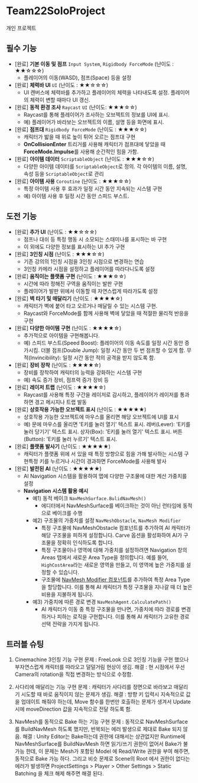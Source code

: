 # Team22SoloProject
개인 프로젝트

## 필수 기능
- [완료] **기본 이동 및 점프** `Input System`, `Rigidbody ForceMode` (난이도 : ★★☆☆☆)
    - 플레이어의 이동(WASD), 점프(Space) 등을 설정
- [완료] **체력바 UI** `UI` (난이도 : ★★☆☆☆)
    - UI 캔버스에 체력바를 추가하고 플레이어의 체력을 나타내도록 설정. 플레이어의 체력이 변할 때마다 UI 갱신.
- [완료] **동적 환경 조사** `Raycast` `UI` (난이도: ★★★☆☆)
    - Raycast를 통해 플레이어가 조사하는 오브젝트의 정보를 UI에 표시.
    - 예) 플레이어가 바라보는 오브젝트의 이름, 설명 등을 화면에 표시.
- [완료] **점프대** `Rigidbody ForceMode` (난이도 : ★★★☆☆)
    - 캐릭터가 밟을 때 위로 높이 튀어 오르는 점프대 구현
    - **OnCollisionEnter** 트리거를 사용해 캐릭터가 점프대에 닿았을 때 **ForceMode.Impulse**를 사용해 순간적인 힘을 가함.
- [완료] **아이템 데이터** `ScriptableObject` (난이도 : ★★★☆☆)
    - 다양한 아이템 데이터를 `ScriptableObject`로 정의. 각 아이템의 이름, 설명, 속성 등을 `ScriptableObject`로 관리
- [완료] **아이템 사용** `Coroutine` (난이도 : ★★★☆☆)
    - 특정 아이템 사용 후 효과가 일정 시간 동안 지속되는 시스템 구현
    - 예) 아이템 사용 후 일정 시간 동안 스피드 부스트.
 
## 도전 기능
- [완료] **추가 UI** (난이도 : ★★☆☆☆)
    - 점프나 대쉬 등 특정 행동 시 소모되는 스태미나를 표시하는 바 구현
    - 이 외에도 다양한 정보를 표시하는 UI 추가 구현
- [완료] **3인칭 시점** (난이도 : ★★★☆☆)
    - 기존 강의의 1인칭 시점을 3인칭 시점으로 변경하는 연습
    - 3인칭 카메라 시점을 설정하고 플레이어를 따라다니도록 설정
- [완료] **움직이는 플랫폼 구현** (난이도 : ★★★☆☆)
    - 시간에 따라 정해진 구역을 움직이는 발판 구현
    - 플레이어가 발판 위에서 이동할 때 자연스럽게 따라가도록 설정
- [완료] **벽 타기 및 매달리기** (난이도 : ★★★★☆)
    - 캐릭터가 벽에 붙어 타고 오르거나 매달릴 수 있는 시스템 구현.
    - Raycast와 ForceMode를 함께 사용해 벽에 닿았을 때 적절한 물리적 반응을 구현
- [완료] **다양한 아이템 구현** (난이도 : ★★★★☆)
    - 추가적으로 아이템을 구현해봅니다.
    - 예) 스피드 부스트(Speed Boost): 플레이어의 이동 속도를 일정 시간 동안 증가시킴.
    더블 점프(Double Jump): 일정 시간 동안 두 번 점프할 수 있게 함.
    무적(Invincibility): 일정 시간 동안 적의 공격을 받지 않도록 함.
- [완료] **장비 장착** (난이도 : ★★★★☆)
    - 장비를 장착하여 캐릭터의 능력을 강화하는 시스템 구현
    - 예) 속도 증가 장비, 점프력 증가 장비 등
- [완료] **레이저 트랩** (난이도 : ★★★★☆)
    - Raycast를 사용해 특정 구간을 레이저로 감시하고, 플레이어가 레이저를 통과하면 경고 메시지나 트랩 발동
- [완료] **상호작용 가능한 오브젝트 표시** (난이도 : ★★★★★)
    - 상호작용 가능한 오브젝트에 마우스를 올리면 해당 오브젝트에 UI를 표시
    - 예) 문에 마우스를 올리면 'E키를 눌러 열기' 텍스트 표시.
    레버(Lever): 'E키를 눌러 당기기' 텍스트 표시.
    상자(Box): 'E키를 눌러 열기' 텍스트 표시.
    버튼(Button): 'E키를 눌러 누르기' 텍스트 표시.
- [완료] **플랫폼 발사기** (난이도 : ★★★★★)
    - 캐릭터가 플랫폼 위에 서 있을 때 특정 방향으로 힘을 가해 발사하는 시스템 구현특정 키를 누르거나 시간이 경과하면 ForceMode를 사용해 발사
- [완료] **발전된 AI** (난이도 : ★★★★★)
    - AI Navigation 시스템을 활용하여 맵에 다양한 구조물에 대한 계산 가중치를 설정
    - **Navigation 시스템 활용 예시**
        - 예1) 동적 베이크 `NavMeshSurface.BulidNavMesh()`
            - 에디터에서 NavMeshSurface를 베이크하는 것이 아닌 런타임에 동적으로 베이크를 수행
        - 예2) 구조물의 가중치를 설정 `NavMeshObstacle`, `NavMesh Modifier`
            - 특정 구조물에 NavMeshObstacle 컴포넌트를 추가하여 AI 캐릭터가 해당 구조물을 피하게 설정합니다. Carve 옵션을 활성화하여 AI가 구조물을 정확히 인식하도록 합니다.
            - 특정 구조물이나 영역에 대해 가중치를 설정하려면 Navigation 창의 Areas 탭에서 새로운 Area Type을 정의합니다.
            예를 들어, `HighCostArea`라는 새로운 영역을 만들고, 이 영역에 높은 가중치를 설정할 수 있습니다.
            - 구조물에 [NavMesh Modifier 컴포넌트](https://docs.unity3d.com/kr/2020.3/Manual/class-NavMeshModifier.html)를 추가하여 특정 Area Type을 할당합니다. 이를 통해 AI 캐릭터가 특정 구조물을 지나갈 때 더 높은 비용을 지불하게 됩니다.
        - 예3) 가중치에 따른 경로 변경 `NavMeshAgent.CalculatePath()`
            - AI 캐릭터가 이동 중 특정 구조물을 만나면, 가중치에 따라 경로를 변경하거나 피하는 로직을 구현합니다. 이를 통해 AI 캐릭터가 고유한 경로 선택 전략을 가지게 됩니다.

## 트러블 슈팅

1. Cinemachine 3인칭 기능 구현
문제 : FreeLook 으로 3인칭 기능을 구현 했으나 부자연스럽게 캐릭터를 따라오고 덜덜거림 현상이 생김.
해결 : 현 시점에서 우선 Camera의 rotation을 직접 변경하는 방식으로 수정함.

2. 사다리에 매달리는 기능 구현
문제 : 캐릭터가 사다리를 정면으로 바라보고 매달리기 시도할 때 바로 움직이지 않는 문제가 생김.
해결 : 방향 키 입력시 지속적으로 값을 업데이트 해줘야 하는데, Move 함수를 한번만 호출하는 문제가 생겨서 Update 시에 moveDirection 값을 지속적으로 전달 하도록 함.

3. NavMesh를 동적으로 Bake 하는 기능 구현
문제 : 동적으로 NavMeshSurface를 BuildNavMesh 하도록 했지만, 반복되는 에러 발생으로 제대로 Bake 되지 않음.
해결 : Unity Editor는 Bake하는데 권한에 대해서는 상관없지만 Runtime에 NavMeshSurface를 BuildNavMesh 하면 읽기/쓰기 권한이 없어서 Bake가 불가능 한데, 이 문제는 Mesh가 포함된 Model 에 Read/Write 권한을 부여 해주면, 동적으로 Bake 가능 하다.
그리고 비슷 문제로 Scene의 Root 에서 권한이 없다는 에러가 발생하면 ProjectSettings > Player > Other Settings > Static Batching 을 체크 해제 해주면 해결 된다.

